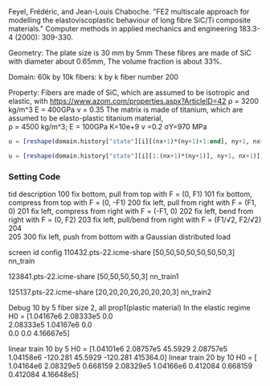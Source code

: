 Feyel, Frédéric, and Jean-Louis Chaboche. 
"FE2 multiscale approach for modelling the elastoviscoplastic behaviour of long fibre SiC/Ti composite materials." 
Computer methods in applied mechanics and engineering 183.3-4 (2000): 309-330.

Geometry:
The plate size is 30 mm by 5mm 
These fibres are made of SiC with diameter about 0.65mm,
The volume fraction is about 33%. 

Domain: 60k by 10k
fibers: k by k
fiber number 200

Property:
Fibers are made of SiC, which are assumed to be isotropic and elastic, with
https://www.azom.com/properties.aspx?ArticleID=42
ρ = 3200 kg/m^3  E = 400GPa   ν = 0.35
The matrix is made of titanium, which are assumed to be elasto-plastic titanium material,  
ρ = 4500 kg/m^3;  E = 100GPa	 K=10e+9  ν =0.2   σY=970 MPa


```julia
u = [reshape(domain.history["state"][i][(nx+1)*(ny+1)+1:end], ny+1, nx+1)[1,end] for i = 1:length(domain.history["state"])]
```


```julia
u = [reshape(domain.history["state"][i][1:(nx+1)*(ny+1)], ny+1, nx+1)[1,end] for i = 1:length(domain.history["state"])]
```


### Setting Code
tid               description
100               fix bottom, pull from top with F = (0, F1)
101               fix bottom, compress from top with F = (0, -F1)
200               fix left, pull from right with F = (F1, 0)
201               fix left, compress from right with F = (-F1, 0)
202               fix left, bend from right with F = (0, F2)
203               fix left, pull/bend from right with F = (F1/√2, F2/√2)
204         
205
300               fix left, push from bottom with a Gaussian distributed load



screen id                   config
110432.pts-22.icme-share    [50,50,50,50,50,50,50,3]        nn_train

123841.pts-22.icme-share    [50,50,50,50,3]                 nn_train1

125137.pts-22.icme-share    [20,20,20,20,20,20,20,3]        nn_train2








Debug 10 by 5 fiber size 2, all prop1(plastic material)
In the elastic regime
H0 = [1.04167e6  2.08333e5  0.0      
      2.08333e5  1.04167e6  0.0      
      0.0        0.0        4.16667e5]

linear train 10 by 5
H0 =   [1.04101e6     2.08757e5      45.5929
        2.08757e5     1.04158e6    -120.281 
        45.5929     -120.281      415364.0] 
linear train 20 by 10
H0 =  [ 1.04164e6  2.08329e5  0.668159 
        2.08329e5  1.04166e6  0.412084 
        0.668159   0.412084   4.16648e5]